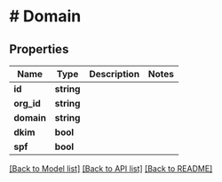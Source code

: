 # # Domain

## Properties

Name | Type | Description | Notes
------------ | ------------- | ------------- | -------------
**id** | **string** |  |
**org_id** | **string** |  |
**domain** | **string** |  |
**dkim** | **bool** |  |
**spf** | **bool** |  |

[[Back to Model list]](../../README.md#models) [[Back to API list]](../../README.md#endpoints) [[Back to README]](../../README.md)
